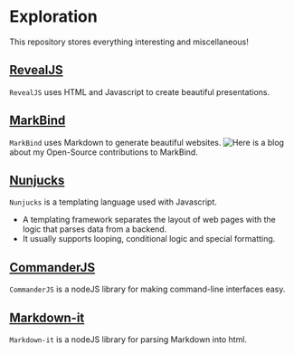 # Exploration
This repository stores everything interesting and miscellaneous!

## [RevealJS](https://revealjs.com/)
`RevealJS` uses HTML and Javascript to create beautiful presentations.

## [MarkBind](https://markbind.org/)
`MarkBind` uses Markdown to generate beautiful websites.
![Here](https://kendrickang.github.io/exploration/) is a blog about my Open-Source contributions to MarkBind.

## [Nunjucks](https://mozilla.github.io/nunjucks/)
`Nunjucks` is a templating language used with Javascript.
* A templating framework separates the layout of web pages with the logic that parses data from a backend.
* It usually supports looping, conditional logic and special formatting.

## [CommanderJS](https://github.com/tj/commander.js/#commanderjs)
`CommanderJS` is a nodeJS library for making command-line interfaces easy.

## [Markdown-it](https://github.com/markdown-it/markdown-it)
`Markdown-it` is a nodeJS library for parsing Markdown into html.